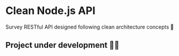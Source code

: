 # Clean Node.js API
Survey RESTful API designed following clean architecture concepts 🔮

## Project under development 👷🏽

